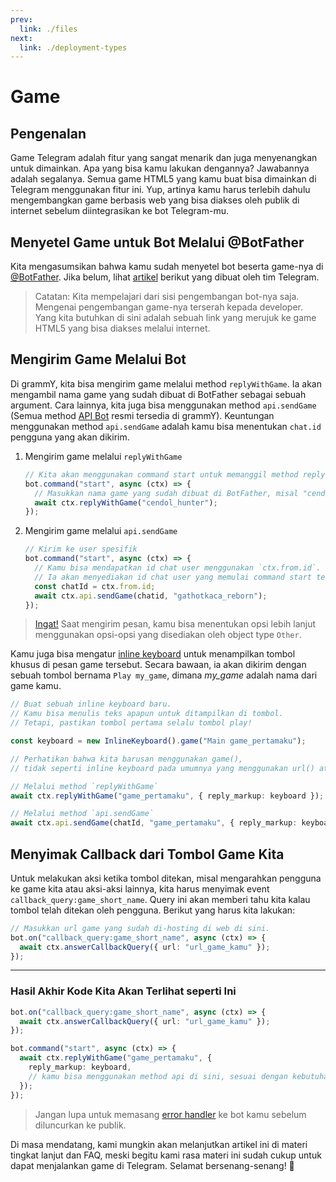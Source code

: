 ```yaml
---
prev:
  link: ./files
next:
  link: ./deployment-types
---
```


# Game

## Pengenalan

Game Telegram adalah fitur yang sangat menarik dan juga menyenangkan untuk dimainkan.
Apa yang bisa kamu lakukan dengannya?
Jawabannya adalah segalanya. Semua game HTML5 yang kamu buat bisa dimainkan di Telegram menggunakan fitur ini. Yup, artinya kamu harus terlebih dahulu mengembangkan game berbasis web yang bisa diakses oleh publik di internet sebelum diintegrasikan ke bot Telegram-mu.

## Menyetel Game untuk Bot Melalui @BotFather

Kita mengasumsikan bahwa kamu sudah menyetel bot beserta game-nya di [@BotFather](https://t.me/BotFather).
Jika belum, lihat [artikel](https://core.telegram.org/bots/games) berikut yang dibuat oleh tim Telegram.

> Catatan: Kita mempelajari dari sisi pengembangan bot-nya saja.
> Mengenai pengembangan game-nya terserah kepada developer.
> Yang kita butuhkan di sini adalah sebuah link yang merujuk ke game HTML5 yang bisa diakses melalui internet.

## Mengirim Game Melalui Bot

Di grammY, kita bisa mengirim game melalui method `replyWithGame`.
Ia akan mengambil nama game yang sudah dibuat di BotFather sebagai sebuah argument.
Cara lainnya, kita juga bisa menggunakan method `api.sendGame` (Semua method [API Bot](https://core.telegram.org/bots/api) resmi tersedia di grammY).
Keuntungan menggunakan method `api.sendGame` adalah kamu bisa menentukan `chat.id` pengguna yang akan dikirim.

1. Mengirim game melalui `replyWithGame`

   ```ts
   // Kita akan menggunakan command start untuk memanggil method reply game.
   bot.command("start", async (ctx) => {
     // Masukkan nama game yang sudah dibuat di BotFather, misal "cendol_hunter".
     await ctx.replyWithGame("cendol_hunter");
   });
   ```

2. Mengirim game melalui `api.sendGame`

   ```ts
   // Kirim ke user spesifik
   bot.command("start", async (ctx) => {
     // Kamu bisa mendapatkan id chat user menggunakan `ctx.from.id`.
     // Ia akan menyediakan id chat user yang memulai command start tersebut.
     const chatId = ctx.from.id;
     await ctx.api.sendGame(chatid, "gathotkaca_reborn");
   });
   ```

> [Ingat!](./basics#mengirim-pesan) Saat mengirim pesan, kamu bisa menentukan opsi lebih lanjut menggunakan opsi-opsi yang disediakan oleh object type `Other`.

Kamu juga bisa mengatur [inline keyboard](../plugins/keyboard#keyboard-inline) untuk menampilkan tombol khusus di pesan game tersebut.
Secara bawaan, ia akan dikirim dengan sebuah tombol bernama `Play my_game`, dimana _my_game_ adalah nama dari game kamu.

```ts
// Buat sebuah inline keyboard baru.
// Kamu bisa menulis teks apapun untuk ditampilkan di tombol.
// Tetapi, pastikan tombol pertama selalu tombol play!

const keyboard = new InlineKeyboard().game("Main game_pertamaku");

// Perhatikan bahwa kita barusan menggunakan game(),
// tidak seperti inline keyboard pada umumnya yang menggunakan url() atau text()

// Melalui method `replyWithGame`
await ctx.replyWithGame("game_pertamaku", { reply_markup: keyboard });

// Melalui method `api.sendGame`
await ctx.api.sendGame(chatId, "game_pertamaku", { reply_markup: keyboard });
```

## Menyimak Callback dari Tombol Game Kita

Untuk melakukan aksi ketika tombol ditekan, misal mengarahkan pengguna ke game kita atau aksi-aksi lainnya, kita harus menyimak event `callback_query:game_short_name`. Query ini akan memberi tahu kita kalau tombol telah ditekan oleh pengguna.
Berikut yang harus kita lakukan:

```ts
// Masukkan url game yang sudah di-hosting di web di sini.
bot.on("callback_query:game_short_name", async (ctx) => {
  await ctx.answerCallbackQuery({ url: "url_game_kamu" });
});
```

---

### Hasil Akhir Kode Kita Akan Terlihat seperti Ini

```ts
bot.on("callback_query:game_short_name", async (ctx) => {
  await ctx.answerCallbackQuery({ url: "url_game_kamu" });
});

bot.command("start", async (ctx) => {
  await ctx.replyWithGame("game_pertamaku", {
    reply_markup: keyboard,
    // kamu bisa menggunakan method api di sini, sesuai dengan kebutuhanmu.
  });
});
```

> Jangan lupa untuk memasang [error handler](./errors) ke bot kamu sebelum diluncurkan ke publik.

Di masa mendatang, kami mungkin akan melanjutkan artikel ini di materi tingkat lanjut dan FAQ, meski begitu kami rasa materi ini sudah cukup untuk dapat menjalankan game di Telegram.
Selamat bersenang-senang! :space_invader:
